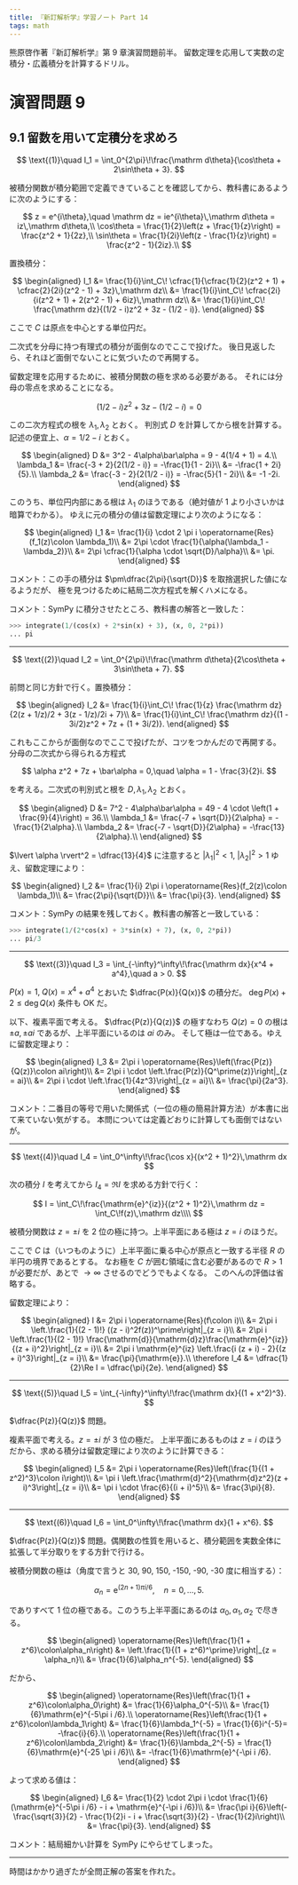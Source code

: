 ```yaml
---
title: 『新訂解析学』学習ノート Part 14
tags: math
---
```


熊原啓作著『新訂解析学』第 9 章演習問題前半。
留数定理を応用して実数の定積分・広義積分を計算するドリル。

# 演習問題 9

## 9.1 留数を用いて定積分を求めろ

$$
\text{(1)}\quad
I_1 = \int_0^{2\pi}\!\frac{\mathrm d\theta}{\cos\theta + 2\sin\theta + 3}.
$$

被積分関数が積分範囲で定義できていることを確認してから、教科書にあるように次のようにする：

$$
z = e^{i\theta},\quad \mathrm dz = ie^{i\theta}\,\mathrm d\theta = iz\,\mathrm d\theta,\\
\cos\theta = \frac{1}{2}\left(z + \frac{1}{z}\right) = \frac{z^2 + 1}{2z},\\
\sin\theta = \frac{1}{2i}\left(z - \frac{1}{z}\right) = \frac{z^2 - 1}{2iz}.\\
$$

置換積分：

$$
\begin{aligned}
    I_1 &= \frac{1}{i}\int_C\!
             \cfrac{1}{\cfrac{1}{2}(z^2 + 1) + \cfrac{2}{2i}(z^2 - 1) + 3z}\,\mathrm dz\\
        &= \frac{1}{i}\int_C\!
             \cfrac{2i}{i(z^2 + 1) + 2(z^2 - 1) + 6iz}\,\mathrm dz\\
        &= \frac{1}{i}\int_C\!
             \frac{\mathrm dz}{(1/2 - i)z^2 + 3z - (1/2 - i)}.
\end{aligned}
$$

ここで $C$ は原点を中心とする単位円だ。

二次式を分母に持つ有理式の積分が面倒なのでここで投げた。
後日見返したら、それほど面倒でないことに気づいたので再開する。

留数定理を応用するために、被積分関数の極を求める必要がある。
それには分母の零点を求めることになる。

$$
(1/2 - i)z^2 + 3z - (1/2 - i) = 0
$$

この二次方程式の根を $\lambda_1, \lambda_2$ とおく。
判別式 $D$ を計算してから根を計算する。記述の便宜上、$\alpha = 1/2 - i$ とおく。

$$
\begin{aligned}
    D &= 3^2 - 4\alpha\bar\alpha = 9 - 4(1/4 + 1) = 4.\\
    \lambda_1 &= \frac{-3 + 2}{2(1/2 - i)} = -\frac{1}{1 - 2i}\\
    &= -\frac{1 + 2i}{5}.\\
    \lambda_2 &= \frac{-3 - 2}{2(1/2 - i)} = -\frac{5}{1 - 2i}\\
    &= -1 -2i.
\end{aligned}
$$

このうち、単位円内部にある根は $\lambda_1$ のほうである（絶対値が 1 より小さいかは暗算でわかる）。
ゆえに元の積分の値は留数定理により次のようになる：

$$
\begin{aligned}
    I_1 &= \frac{1}{i} \cdot 2 \pi i \operatorname{Res}(f_1(z)\colon \lambda_1)\\
    &= 2\pi \cdot \frac{1}{\alpha(\lambda_1 - \lambda_2)}\\
    &= 2\pi \cfrac{1}{\alpha \cdot \sqrt{D}/\alpha}\\
    &= \pi.
\end{aligned}
$$

コメント：この手の積分は $\pm\dfrac{2\pi}{\sqrt{D}}$ を取捨選択した値になるようだが、
極を見つけるために結局二次方程式を解くハメになる。

コメント：SymPy に積分させたところ、教科書の解答と一致した：

```python
>>> integrate(1/(cos(x) + 2*sin(x) + 3), (x, 0, 2*pi))
... pi
```

----

$$
\text{(2)}\quad
I_2 = \int_0^{2\pi}\!\frac{\mathrm d\theta}{2\cos\theta + 3\sin\theta + 7}.
$$

前問と同じ方針で行く。置換積分：

$$
\begin{aligned}
    I_2 &= \frac{1}{i}\int_C\!
           \frac{1}{z} \frac{\mathrm dz}{2(z + 1/z)/2 + 3(z - 1/z)/2i + 7}\\
        &= \frac{1}{i}\int_C\!
           \frac{\mathrm dz}{(1 - 3i/2)z^2 + 7z + (1 + 3i/2)}.
\end{aligned}
$$

これもここからが面倒なのでここで投げたが、コツをつかんだので再開する。
分母の二次式から得られる方程式

$$
\alpha z^2 + 7z + \bar\alpha = 0,\quad \alpha = 1 - \frac{3}{2}i.
$$

を考える。二次式の判別式と根を $D, \lambda_1, \lambda_2$ とおく。

$$
\begin{aligned}
    D &= 7^2 - 4\alpha\bar\alpha = 49 - 4 \cdot \left(1 + \frac{9}{4}\right) = 36.\\
    \lambda_1 &= \frac{-7 + \sqrt{D}}{2\alpha} = -\frac{1}{2\alpha}.\\
    \lambda_2 &= \frac{-7 - \sqrt{D}}{2\alpha} = -\frac{13}{2\alpha}.\\
\end{aligned}
$$

$\lvert \alpha \rvert^2 = \dfrac{13}{4}$ に注意すると $\lvert \lambda_1 \rvert^2 < 1,\:\lvert \lambda_2 \rvert^2 > 1$ ゆえ、留数定理により：

$$
\begin{aligned}
    I_2 &= \frac{1}{i} 2\pi i \operatorname{Res}(f_2(z)\colon \lambda_1)\\
    &= \frac{2\pi}{\sqrt{D}}\\
    &= \frac{\pi}{3}.
\end{aligned}
$$

コメント：SymPy の結果を残しておく。教科書の解答と一致している：

```python
>>> integrate(1/(2*cos(x) + 3*sin(x) + 7), (x, 0, 2*pi))
... pi/3
```

----

$$
\text{(3)}\quad
I_3 = \int_{-\infty}^\infty\!\frac{\mathrm dx}{x^4 + a^4},\quad a > 0.
$$

$P(x) = 1,\;Q(x) = x^4 + a^4$ とおいた $\dfrac{P(x)}{Q(x)}$ の積分だ。
$\deg P(x) + 2 \le \deg Q(x)$ 条件も OK だ。

以下、複素平面で考える。
$\dfrac{P(z)}{Q(z)}$ の極すなわち $Q(z) = 0$ の根は $\pm a, \pm ai$ であるが、上半平面にいるのは $ai$ のみ。
そして極は一位である。ゆえに留数定理より：

$$
\begin{aligned}
    I_3 &= 2\pi i \operatorname{Res}\left(\frac{P(z)}{Q(z)}\colon ai\right)\\
    &= 2\pi i \cdot \left.\frac{P(z)}{Q^\prime(z)}\right|_{z = ai}\\
    &= 2\pi i \cdot \left.\frac{1}{4z^3}\right|_{z = ai}\\
    &= \frac{\pi}{2a^3}.
\end{aligned}
$$

コメント：二番目の等号で用いた関係式（一位の極の簡易計算方法）が本書に出て来ていない気がする。
本問については定義どおりに計算しても面倒ではないが。

----

$$
\text{(4)}\quad
I_4 = \int_0^\infty\!\frac{\cos x}{(x^2 + 1)^2}\,\mathrm dx
$$

次の積分 $I$ を考えてから $I_4 = \Re I$ を求める方針で行く：

$$
I = \int_C\!\frac{\mathrm{e}^{iz}}{(z^2 + 1)^2}\,\mathrm dz
= \int_C\!f(z)\,\mathrm dz\\\\
$$

被積分関数は $z= \pm i$ を 2 位の極に持つ。上半平面にある極は $z = i$ のほうだ。

ここで $C$ は（いつものように）上半平面に乗る中心が原点と一致する半径 $R$ の半円の境界であるとする。
なお極を $C$ が囲む領域に含む必要があるので $R > 1$ が必要だが、あとで $\to \infty$ させるのでどうでもよくなる。
このへんの評価は省略する。

留数定理により：

$$
\begin{aligned}
I &= 2\pi i \operatorname{Res}(f\colon i)\\
&= 2\pi i \left.\frac{1}{(2 - 1)!} ((z - i)^2f(z))^\prime\right|_{z = i}\\
&= 2\pi i \left.\frac{1}{(2 - 1)!} \frac{\mathrm{d}}{\mathrm{d}z}\frac{\mathrm{e}^{iz}}{(z + i)^2}\right|_{z = i}\\
&= 2\pi i \mathrm{e}^{iz} \left.\frac{i (z + i) - 2}{(z + i)^3}\right|_{z = i}\\
&= \frac{\pi}{\mathrm{e}}.\\
\therefore I_4 &= \dfrac{1}{2}\Re I = \dfrac{\pi}{2e}.
\end{aligned}
$$

----

$$
\text{(5)}\quad
I_5 = \int_{-\infty}^\infty\!\frac{\mathrm dx}{(1 + x^2)^3}.
$$

$\dfrac{P(z)}{Q(z)}$ 問題。

複素平面で考える。$z = \pm i$ が 3 位の極だ。
上半平面にあるものは $z = i$ のほうだから、求める積分は留数定理により次のように計算できる：

$$
\begin{aligned}
    I_5 &= 2\pi i \operatorname{Res}\left(\frac{1}{(1 + z^2)^3}\colon i\right)\\
    &= \pi i \left.\frac{\mathrm{d}^2}{\mathrm{d}z^2}(z + i)^3\right|_{z = i}\\
    &= \pi i \cdot \frac{6}{(i + i)^5}\\
    &= \frac{3\pi}{8}.
\end{aligned}
$$

----

$$
\text{(6)}\quad
I_6 = \int_0^\infty\!\frac{\mathrm dx}{1 + x^6}.
$$

$\dfrac{P(z)}{Q(z)}$ 問題。偶関数の性質を用いると、積分範囲を実数全体に拡張して半分取りをする方針で行ける。

被積分関数の極は（角度で言うと 30, 90, 150, -150, -90, -30 度に相当する）：

$$
\alpha_n = \mathrm{e}^{(2n + 1)\pi i/6},\quad n = 0, \dotsc, 5.
$$

でありすべて 1 位の極である。このうち上半平面にあるのは $\alpha_0, \alpha_1, \alpha_2$ で尽きる。

$$
\begin{aligned}
\operatorname{Res}\left(\frac{1}{1 + z^6}\colon\alpha_n\right)
&= \left.\frac{1}{(1 + z^6)^\prime}\right|_{z = \alpha_n}\\
&= \frac{1}{6}\alpha_n^{-5}.
\end{aligned}
$$

だから、

$$
\begin{aligned}
    \operatorname{Res}\left(\frac{1}{1 + z^6}\colon\alpha_0\right)
    &= \frac{1}{6}\alpha_0^{-5}\\
    &= \frac{1}{6}\mathrm{e}^{-5\pi i /6}.\\
    \operatorname{Res}\left(\frac{1}{1 + z^6}\colon\lambda_1\right)
    &= \frac{1}{6}\lambda_1^{-5} = \frac{1}{6}i^{-5}= -\frac{i}{6}.\\
    \operatorname{Res}\left(\frac{1}{1 + z^6}\colon\lambda_2\right)
    &= \frac{1}{6}\lambda_2^{-5}
    = \frac{1}{6}\mathrm{e}^{-25 \pi i /6}\\
    &= -\frac{1}{6}\mathrm{e}^{-\pi i /6}.
\end{aligned}
$$

よって求める値は：

$$
\begin{aligned}
I_6 &= \frac{1}{2} \cdot 2\pi i \cdot \frac{1}{6}(\mathrm{e}^{-5\pi i /6} - i + \mathrm{e}^{-\pi i /6})\\
&= \frac{\pi i}{6}\left(-\frac{\sqrt{3}}{2} - \frac{1}{2}i - i + \frac{\sqrt{3}}{2} - \frac{1}{2}i\right)\\
&= \frac{\pi}{3}.
\end{aligned}
$$

コメント：結局細かい計算を SymPy にやらせてしまった。

----

時間はかかり過ぎたが全問正解の答案を作れた。
